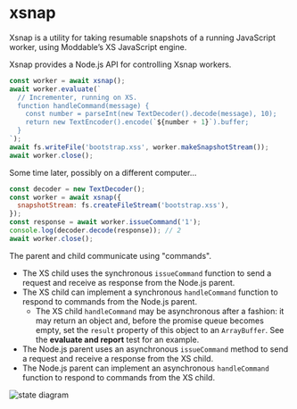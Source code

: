 # xsnap

Xsnap is a utility for taking resumable snapshots of a running JavaScript
worker, using Moddable’s XS JavaScript engine.

Xsnap provides a Node.js API for controlling Xsnap workers.

```js
const worker = await xsnap();
await worker.evaluate(`
  // Incrementer, running on XS.
  function handleCommand(message) {
    const number = parseInt(new TextDecoder().decode(message), 10);
    return new TextEncoder().encode(`${number + 1}`).buffer;
  }
`);
await fs.writeFile('bootstrap.xss', worker.makeSnapshotStream());
await worker.close();
```

Some time later, possibly on a different computer…

```js
const decoder = new TextDecoder();
const worker = await xsnap({
  snapshotStream: fs.createFileStream('bootstrap.xss'),
});
const response = await worker.issueCommand('1');
console.log(decoder.decode(response)); // 2
await worker.close();
```

The parent and child communicate using "commands".

- The XS child uses the synchronous `issueCommand` function to send a request
  and receive as response from the Node.js parent.
- The XS child can implement a synchronous `handleCommand` function to respond
  to commands from the Node.js parent.
  - The XS child `handleCommand` may be asynchronous after a fashion: it
    may return an object and, before the promise queue becomes empty,
    set the `result` property of this object to an `ArrayBuffer`.
    See the **evaluate and report** test for an example.
- The Node.js parent uses an asynchronous `issueCommand` method to send a
  request and receive a response from the XS child.
- The Node.js parent can implement an asynchronous `handleCommand` function to
  respond to commands from the XS child.

![state diagram](doc/xsnap-states.svg)

<!-- FIXME this stopped working some time ago (was never in CI)
# xsrepl

With `xsnap` comes an `xsrepl` command line tool.
Use `yarn global add @agoric/xsnap` to add `xsrepl` to your path.
During development, run `yarn repl`.

The REPL supports special commands `load` and `save` for snapshots, and `quit`
to quit.
Load and save don't take arguments; just type the file name on the next prompt.

```console
$ xsrepl
xs> globalThis.x = 42;
xs> x
42
xs> save
file> temp.xss
xs> quit
```

```console
$ xsrepl
xs> load
file> temp.xss
xs> x
42
xs> quit
```
 -->
